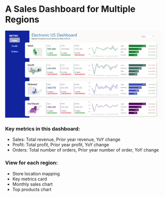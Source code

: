 # A Sales Dashboard for Multiple Regions

![Sales dashboads](electrics-sales.jpg)

### Key metrics in this dashboard: 
<ul>
  <li>Sales: Total revenue, Prior year revenue, YoY change</li>
  <li>Profit: Total profit, Prior year profit, YoY change </li>
  <li>Orders: Total number of orders, Prior year number of order, YoY change</li>
</ul>

### View for each region:
<ul>
  <li>Store location mapping</li>
  <li>Key metrics card</li>
  <li>Monthly sales chart</li>
  <li>Top products chart</li>
</ul>
